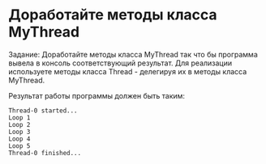 # Доработайте методы класса MyThread

Задание: Доработайте методы класса MyThread так что бы 
программа вывела в консоль соответствующий результат. 
Для реализации используете методы класса Thread - делегируя их в методы класса MyThread.

Результат работы программы должен быть таким:
    
```
Thread-0 started...
Loop 1
Loop 2
Loop 3
Loop 4
Loop 5
Thread-0 finished...
```